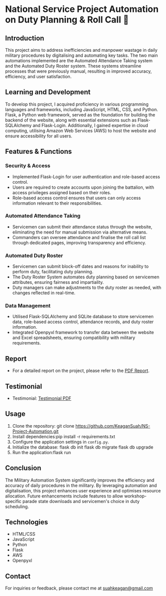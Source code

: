 # National Service Project Automation on Duty Planning & Roll Call 🫡

## Introduction
This project aims to address inefficiencies and manpower wastage in daily military procedures by digitalising and automating key tasks. The two main automations implemented are the Automated Attendance Taking system and the Automated Duty Roster system. These systems streamline processes that were previously manual, resulting in improved accuracy, efficiency, and user satisfaction.

## Learning and Development
To develop this project, I acquired proficiency in various programming languages and frameworks, including JavaScript, HTML, CSS, and Python. Flask, a Python web framework, served as the foundation for building the backend of the website, along with essential extensions such as Flask-SQLAlchemy and Flask-Login. Additionally, I gained expertise in cloud computing, utilising Amazon Web Services (AWS) to host the website and ensure accessibility for all users.

## Features & Functions
### Security & Access
- Implemented Flask-Login for user authentication and role-based access control.
- Users are required to create accounts upon joining the battalion, with access privileges assigned based on their roles.
- Role-based access control ensures that users can only access information relevant to their responsibilities.

### Automated Attendance Taking
- Servicemen can submit their attendance status through the website, eliminating the need for manual submission via alternative means.
- Commanders can oversee attendance and finalise the roll call list through dedicated pages, improving transparency and efficiency.

### Automated Duty Roster
- Servicemen can submit block-off dates and reasons for inability to perform duty, facilitating duty planning.
- The Duty Roster System automates duty planning based on servicemen attributes, ensuring fairness and impartiality.
- Duty managers can make adjustments to the duty roster as needed, with changes reflected in real-time.

### Data Management
- Utilised Flask-SQLAlchemy and SQLite database to store servicemen data, role-based access control, attendance records, and duty roster information.
- Integrated Openpyxl framework to transfer data between the website and Excel spreadsheets, ensuring compatibility with military requirements.

## Report
- For a detailed report on the project, please refer to the [PDF Report](Report.pdf).

## Testimonial
- Testimonial: [Testimonial PDF](NS-testimonial.pdf)

## Usage
1. Clone the repository: git clone https://github.com/KeaganSuah/NS-Project-Automation.git
2. Install dependencies:pip install -r requirements.txt
3. Configure the application settings in `config.py`.
4. Initialize the database:
  flask db init
  flask db migrate
  flask db upgrade
5. Run the application:flask run

## Conclusion
The Military Automation System significantly improves the efficiency and accuracy of daily procedures in the military. By leveraging automation and digitalisation, this project enhances user experience and optimises resource allocation. Future enhancements include features to allow workshop-specific parade state downloads and servicemen's choice in duty scheduling.

## Technologies
- HTML/CSS
- JavaScript
- Python
- Flask
- AWS
- Openpyxl

## Contact
For inquiries or feedback, please contact me at suahkeagan@gmail.com


